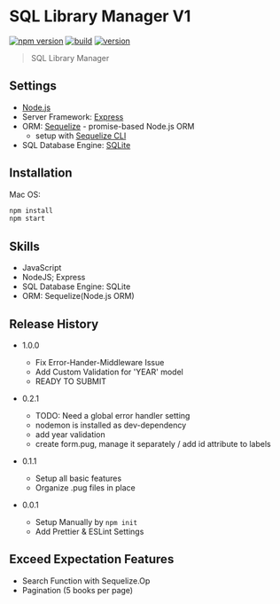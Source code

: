 # SQL Library Manager V1

[![npm version](https://badgen.net/badge/npm/v6.13.7/green?icon=npm)](https://www.npmjs.com/) [![build](https://badgen.net/badge/build/launched/green?icon=libraries)](https://github.com/brandonwie) [![version](https://badgen.net/badge/version/v1.0.0/green?icon=kofi)](https://github.com/brandonwie)

> SQL Library Manager

## Settings

- [Node.js](https://nodejs.org/en/)
- Server Framework: [Express](https://expressjs.com/)
- ORM: [Sequelize](https://sequelize.org/) - promise-based Node.js ORM
  - setup with [Sequelize CLI](https://github.com/sequelize/cli)
- SQL Database Engine: [SQLite](https://www.sqlite.org/)

## Installation

Mac OS:

```sh
npm install
npm start
```

## Skills

- JavaScript
- NodeJS; Express
- SQL Database Engine: SQLite
- ORM: Sequelize(Node.js ORM)

## Release History

- 1.0.0

  - Fix Error-Hander-Middleware Issue
  - Add Custom Validation for 'YEAR' model
  - READY TO SUBMIT

- 0.2.1

  - TODO: Need a global error handler setting
  - nodemon is installed as dev-dependency
  - add year validation
  - create form.pug, manage it separately / add id attribute to labels

- 0.1.1

  - Setup all basic features
  - Organize .pug files in place

- 0.0.1
  - Setup Manually by `npm init`
  - Add Prettier & ESLint Settings

## Exceed Expectation Features

- Search Function with Sequelize.Op
- Pagination (5 books per page)

